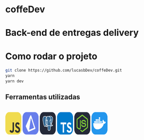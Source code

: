 # coffeDev


# Back-end de entregas delivery

# Como rodar o projeto
```bash
git clone https://github.com/lucasbDev/coffeDev.git
yarn
yarn dev
```

## Ferramentas utilizadas

<div style="display: inline_block"><br>
  <img align="center" alt="Js" height="70" width="50" src="https://github.com/tandpfun/skill-icons/blob/main/icons/JavaScript.svg">
  <img align="center" alt="Prisma" height="70" width="50" src="https://github.com/tandpfun/skill-icons/blob/main/icons/Prisma.svg">
  <img align="center" alt="Postgres" height="70" width="50" src="https://github.com/tandpfun/skill-icons/blob/main/icons/PostgreSQL-Dark.svg">
  <img align="center" alt="Typescript" height="70" width="50" src="https://github.com/tandpfun/skill-icons/blob/main/icons/TypeScript.svg">
  <img align="center" alt="Node" height="70" width="50" src="https://github.com/tandpfun/skill-icons/blob/main/icons/NodeJS-Dark.svg">
  <img align="center" alt="Docker" height="70" width="50" src="https://github.com/tandpfun/skill-icons/blob/main/icons/Docker.svg">
  </div>
